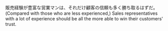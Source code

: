 <tr><td>販売経験が豊富な営業マンは、それだけ顧客の信頼も多く勝ち取るはずだ。<td><tr><tr><td>(Compared with those who are less experienced,) Sales representatives with a lot of experience should be all the more able to win their customers' trust.<td><tr></table>


